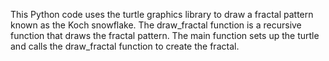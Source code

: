This Python code uses the turtle graphics library to draw a fractal pattern known as the Koch snowflake. The draw_fractal function is a recursive function that draws the fractal pattern. The main function sets up the turtle and calls the draw_fractal function to create the fractal.





